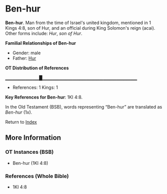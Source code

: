 # Ben-hur
**Ben-hur**. 
Man from the time of Israel's united kingdom, mentioned in 1 Kings 4:8, son of Hur, and an official during King Solomon's reign (acai). 
Other forms include: 
*Hur*, *son of Hur*. 




**Familial Relationships of Ben-hur**


* Gender: male
* Father: [Hur](Hur.md)


**OT Distribution of References**

▁▁▁▁▁▁▁▁▁▁█▁▁▁▁▁▁▁▁▁▁▁▁▁▁▁▁▁▁▁▁▁▁▁▁▁▁▁▁
* References: 1 Kings: 1



**Key References for Ben-hur**: 
1KI 4:8. 


In the Old Testament (BSB), words representing “Ben-hur” are translated as 
*Ben-hur* (1x). 




Return to [Index](00-Index.md)

## More Information

### OT Instances (BSB)

* Ben-hur (1KI 4:8)



### References (Whole Bible)

* 1KI 4:8



